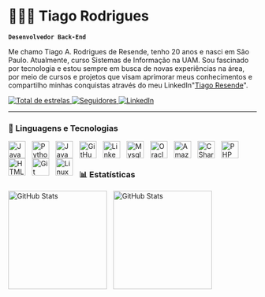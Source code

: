 # 👨🏻‍💻 Tiago Rodrigues 

**`Desenvolvedor Back-End`**

Me chamo Tiago A. Rodrigues de Resende, tenho 20 anos e nasci em São Paulo. Atualmente, curso Sistemas de Informação na UAM. Sou fascinado por tecnologia e estou sempre em busca de novas experiências na área, por meio de cursos e projetos que visam aprimorar meus conhecimentos e compartilho minhas conquistas através do meu LinkedIn"[Tiago Resende](https://www.linkedin.com/in/tiago-resende-686a90305/)".

<p align="left">
  <a href="https://github.com/tiagordz?tab=repositories&sort=stargazers">
    <img alt="Total de estrelas" title="Total de estrelas GitHub"
      src="https://custom-icon-badges.demolab.com/github/stars/tiagordz?color=55960c&style=for-the-badge&labelColor=488207&logo=star&label=estrelas" />
  </a>
  <a href="https://github.com/tiagordz?tab=followers">
    <img alt="Seguidores" title="Me siga no GitHub"
      src="https://custom-icon-badges.demolab.com/github/followers/tiagordz?color=236ad3&labelColor=1155ba&style=for-the-badge&logo=github&label=Seguidores&logoColor=white" />
  </a>
  <a href="https://www.linkedin.com/in/tiago-resende-686a90305/" target="_blank">
    <img alt="LinkedIn" title="Visite meu LinkedIn"
      src="https://img.shields.io/badge/LinkedIn-Perfil-0A66C2?style=for-the-badge&logo=linkedin&logoColor=white" />
  </a>
</p>

---

### 🧠 Linguagens e Tecnologias

<img 
align="left"
alt="Java" 
title="Java"
width="35px" 
style="padding-right:10px;" 
src="https://cdn.jsdelivr.net/gh/devicons/devicon/icons/java/java-original.svg"/>
<img 
align="left" 
alt="Python"
title="Python"
width="35px" 
style="padding-right:10px;" 
src="https://cdn.jsdelivr.net/gh/devicons/devicon/icons/python/python-plain.svg" />
<img 
    align="left" 
    alt="JavaScript" 
    title="JavaScript"
    width="35px" 
    style="padding-right: 10px;" 
    src="https://cdn.jsdelivr.net/gh/devicons/devicon@latest/icons/javascript/javascript-original.svg" 
/>
<img align="left" 
alt="GitHub" 
title="GitHub"
width="35px" 
style="padding-right:10px;" 
src="https://cdn.jsdelivr.net/gh/devicons/devicon@latest/icons/github/github-original.svg" />
<img 
    align="left" 
    alt="Linkedin"
    title="Linkedin" 
    width="35px" 
    style="padding-right: 10px;" 
    src="https://cdn.jsdelivr.net/gh/devicons/devicon@latest/icons/linkedin/linkedin-original.svg" 
/>
<img 
    align="left" 
    alt="Mysql" 
    title="Mysql"
    width="35px" 
    style="padding-right: 10px;" 
    src="https://cdn.jsdelivr.net/gh/devicons/devicon@latest/icons/mysql/mysql-original.svg" 
/>
<img 
    align="left" 
    alt="Oracle"
    title="Oracle" 
    width="35px" 
    style="padding-right: 10px;" 
    src="https://cdn.jsdelivr.net/gh/devicons/devicon@latest/icons/oracle/oracle-original.svg" 
/>
<img 
    align="left" 
    alt="Amazon Web Services" 
    title="Amazon Web Services"
    width="35px" 
    style="padding-right: 10px;" 
    src="https://cdn.jsdelivr.net/gh/devicons/devicon@latest/icons/amazonwebservices/amazonwebservices-plain-wordmark.svg" 
/>
<img 
    align="left" 
    alt="CSharp" 
    title="CSharp"
    width="35px" 
    style="padding-right: 10px;" 
    src="https://cdn.jsdelivr.net/gh/devicons/devicon@latest/icons/csharp/csharp-original.svg" 
/>
<img 
    align="left" 
    alt="PHP" 
    title="PHP"
    width="35px" 
    style="padding-right: 10px;" 
    src="https://cdn.jsdelivr.net/gh/devicons/devicon@latest/icons/php/php-original.svg" 
/>
<img 
    align="left" 
    alt="HTML5" 
    title="HTML5"
    width="35px" 
    style="padding-right: 10px;" 
    src="https://cdn.jsdelivr.net/gh/devicons/devicon@latest/icons/html5/html5-original.svg" 
/>
<img 
    align="left" 
    alt="Git" 
    title="Git"
    width="35px" 
    style="padding-right: 10px;" 
    src="https://cdn.jsdelivr.net/gh/devicons/devicon@latest/icons/git/git-original.svg" 
/>
<img 
    align="left" 
    alt="Linux" 
    title="Linux"
    width="35px" 
    style="padding-right: 10px;" 
    src="https://cdn.jsdelivr.net/gh/devicons/devicon@latest/icons/linux/linux-original.svg" 
/>
<br/>
<br/>

### 📊 Estatísticas

<p>
  <img 
    align="left" 
    alt="GitHub Stats" 
    height="200" 
    style="padding-right: 10px;" 
    src="https://github-readme-stats.vercel.app/api?username=tiagordz&show_icons=true&theme=tokyonight&include_all_commits=true&locale=pt-br" 
  />

<img 
      align="left" 
      alt="GitHub Stats" 
      height="200" 
      src="https://github-readme-stats.vercel.app/api/top-langs/?username=tiagordz&theme=tokyonight&layout=compact&custom_title=Tecnologias&langs_count=9" 
  />

</p>
